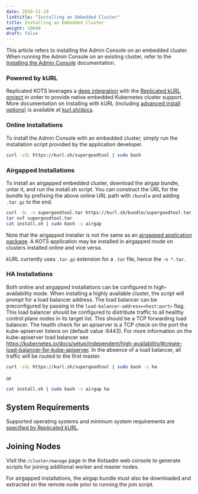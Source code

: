 ```yaml
---
date: 2019-11-18
linktitle: "Installing an Embedded Cluster"
title: Installing an Embedded Cluster
weight: 10040
draft: false
---
```


This article refers to installing the Admin Console on an embedded cluster. When running the Admin Console on an existing cluster, refer to the [Installing the Admin Console](/kotsadm/installing/installing-a-kots-app/) documentation.

### Powered by kURL
Replicated KOTS leverages a [deep integration](https://blog.replicated.com/kurl-with-replicated-kots/) with the [Replicated kURL project](https://github.com/replicatedhq/kurl) in order to provide native embedded Kubernetes cluster support. More documentation on installing with kURL (including [advanced install options](https://kurl.sh/docs/install-with-kurl/advanced-options)) is available at [kurl.sh/docs](https://kurl.sh/docs).

### Online Installations

To install the Admin Console with an embedded cluster, simply run the installation script provided by the application developer.

```bash
curl -sSL https://kurl.sh/supergoodtool | sudo bash
```

### Airgapped Installations

To install an airgapped embedded cluster, download the airgap bundle, untar it, and run the install.sh script. You can construct the URL for the bundle by prefixing the above online URL path with `/bundle` and adding `.tar.gz` to the end.

```bash
curl -SL -o supergoodtool.tar https://kurl.sh/bundle/supergoodtool.tar.gz
tar xvf supergoodtool.tar
cat install.sh | sudo bash -s airgap
```

Note that the airgapped installer is not the same as an [airgapped application package](/kotsadm/installing/airgap-packages/).
A KOTS application may be installed in airgapped mode on clusters installed online and vice versa.

kURL currently uses `.tar.gz` extension for a `.tar` file, hence the `-o *.tar`.


### HA Installations

Both online and airgapped installations can be configured in high-availability mode.
When installing a highly available cluster, the script will prompt for a load balancer address.
The load balancer can be preconfigured by passing in the `load-balancer-address=<host:port>` flag.
This load balancer should be configured to distribute traffic to all healthy control plane nodes in its target list.
This should be a TCP forwarding load balancer.
The health check for an apiserver is a TCP check on the port the kube-apiserver listens on (default value :6443).
For more information on the kube-apiserver load balancer see https://kubernetes.io/docs/setup/independent/high-availability/#create-load-balancer-for-kube-apiserver.
In the absence of a load balancer, all traffic will be routed to the first master.

```bash
curl -sSL https://kurl.sh/supergoodtool | sudo bash -s ha
```

or

```bash
cat install.sh | sudo bash -s airgap ha
```

## System Requirements

Supported operating systems and minimum system requirements are [specified by Replicated kURL](https://kurl.sh/docs/install-with-kurl/system-requirements).

## Joining Nodes

Visit the `/cluster/manage` page in the Kotsadm web console to generate scripts for joining additional worker and master nodes.

For airgapped installations, the airgap bundle must also be downloaded and extracted on the remote node prior to running the join script.
